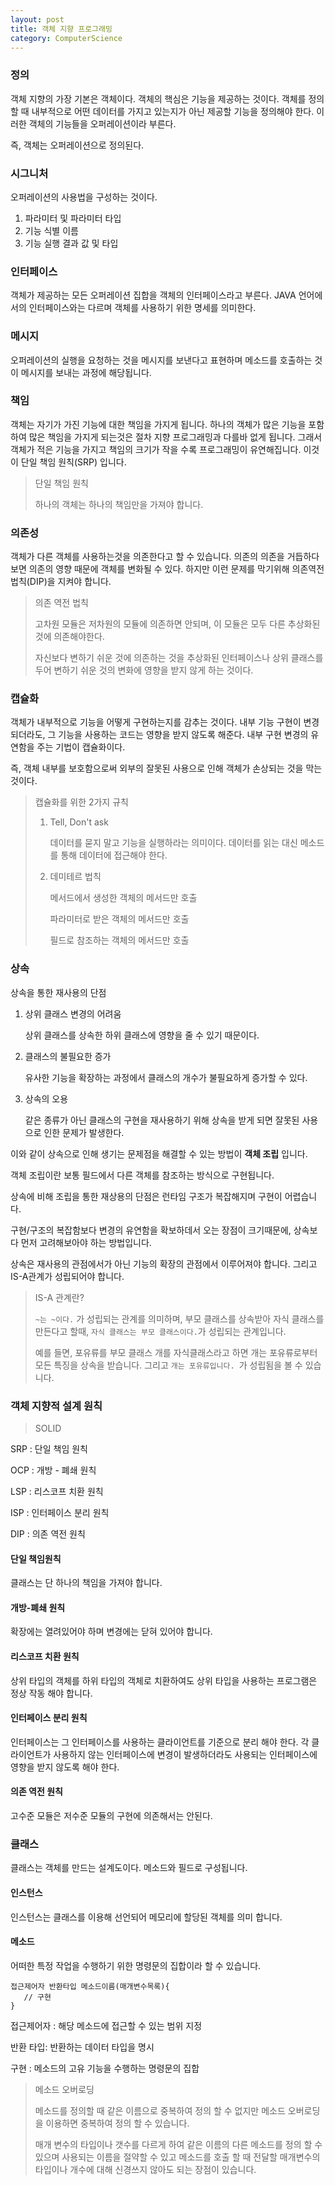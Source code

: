 ```yaml
---
layout: post
title: 객체 지향 프로그래밍
category: ComputerScience
---
```

### 정의

객체 지향의 가장 기본은 객체이다. 객체의 핵심은 기능을 제공하는 것이다. 객체를 정의할 때 내부적으로  어떤 데이터를 가지고 있는지가 아닌 제공할 기능을 정의해야 한다. 이러한 객체의 기능들을 오퍼레이션이라 부른다.

즉, 객체는 오퍼레이션으로 정의된다.

### 시그니처

오퍼레이션의 사용법을 구성하는 것이다.

1. 파라미터 및 파라미터 타입
2. 기능 식별 이름
3. 기능 실행 결과 값 및 타입

### 인터페이스

객체가 제공하는 모든 오퍼레이션 집합을 객체의 인터페이스라고 부른다. JAVA 언어에서의 인터페이스와는 다르며 객체를 사용하기 위한 명세를 의미한다.

### 메시지

오퍼레이션의 실행을 요청하는 것을 메시지를 보낸다고 표현하며 메소드를 호출하는 것이 메시지를 보내는 과정에 해당됩니다.

### 책임

객체는 자기가 가진 기능에 대한 책임을 가지게 됩니다. 하나의 객체가 많은 기능을 포함하여 많은 책임을 가지게 되는것은 절차 지향 프로그래밍과 다를바 없게 됩니다. 그래서 객체가 적은 기능을 가지고 책임의 크기가 작을 수록 프로그래밍이 유연해집니다. 이것이 단일 책임 원칙(SRP) 입니다.

> 단일 책임 원칙
>
> 하나의 객체는 하나의 책임만을 가져야 합니다.

### 의존성

객체가 다른 객체를 사용하는것을 의존한다고 할 수 있습니다. 의존의 의존을 거듭하다 보면 의존의 영향 때문에 객체를 변화될 수 있다. 하지만 이런 문제를 막기위해 의존역전 법칙(DIP)을 지켜야 합니다.

> 의존 역전 법칙
>
> 고차원 모듈은 저차원의 모듈에 의존하면 안되며, 이 모듈은 모두 다른 추상화된 것에 의존해야한다.
>
> 자신보다 변하기 쉬운 것에 의존하는 것을 추상화된 인터페이스나 상위 클래스를 두어 변하기 쉬운 것의 변화에 영향을 받지 않게 하는 것이다.

 ### 캡슐화

객체가 내부적으로 기능을 어떻게 구현하는지를 감추는 것이다. 내부 기능 구현이 변경 되더라도, 그 기능을 사용하는 코드는 영향을 받지 않도록 해준다. 내부 구현 변경의 유연함을 주는 기법이 캡슐화이다.

즉, 객체 내부를 보호함으로써 외부의 잘못된 사용으로 인해 객체가 손상되는 것을 막는 것이다.

> 캡슐화를 위한 2가지 규칙
>
> 1. Tell, Don't ask
>
>    데이터를 묻지 말고 기능을 실행하라는 의미이다. 데이터를 읽는 대신 메소드를 통해 데이터에 접근해야 한다.
>
> 2. 데미테르 법칙
>
>    메서드에서 생성한 객체의 메서드만 호출
>
>    파라미터로 받은 객체의 메서드만 호출
>
>    필드로 참조하는 객체의 메서드만 호출

### 상속

상속을 통한 재사용의 단점

1. 상위 클래스 변경의 어려움

   상위 클래스를 상속한 하위 클래스에 영향을 줄 수 있기 때문이다.

2. 클래스의 불필요한 증가

   유사한 기능을 확장하는 과정에서 클래스의 개수가 불필요하게 증가할 수 있다.

3. 상속의 오용

   같은 종류가 아닌 클래스의 구현을 재사용하기 위해 상속을 받게 되면 잘못된 사용으로 인한 문제가 발생한다.

이와 같이 상속으로 인해 생기는 문제점을 해결할 수 있는 방법이 **객체 조립** 입니다.

객체 조립이란 보통 필드에서 다른 객체를 참조하는 방식으로 구현됩니다.

상속에 비해 조립을 통한 재상용의 단점은 런타임 구조가 복잡해지며 구현이 어렵습니다.

구현/구조의 복잡함보다 변경의 유연함을 확보하데서 오는 장점이 크기때문에, 상속보다 먼저 고려해보아야 하는 방법입니다.

상속은 재사용의 관점에서가 아닌 기능의 확장의 관점에서 이루어져야 합니다. 그리고 IS-A관계가 성립되어야 합니다.

> IS-A 관계란?
>
> `~는 ~이다.` 가 성립되는 관계를 의미하며, 부모 클래스를 상속받아 자식 클래스를 만든다고 할때, `자식 클래스는 부모 클래스이다.`가 성립되는 관계입니다.
>
> 예를 들면, 포유류를 부모 클래스 개를 자식클래스라고 하면 개는 포유류로부터 모든 특징을 상속을 받습니다. 그리고 `개는 포유류입니다. `가 성립됨을 볼 수 있습니다.

### 객체 지향적 설계 원칙

> SOLID

SRP : 단일 책임 원칙

OCP : 개방 - 폐쇄 원칙

LSP : 리스코프 치환 원칙

ISP : 인터페이스 분리 원칙

DIP : 의존 역전 원칙

#### 단일 책임원칙

클래스는 단 하나의 책임을 가져야 합니다.

#### 개방-폐쇄 원칙

확장에는 열려있어야 하며 변경에는 닫혀 있어야 합니다.

#### 리스코프 치환 원칙

상위 타입의 객체를 하위 타입의 객체로 치환하여도 상위 타입을 사용하는 프로그램은 정상 작동 해야 합니다.

#### 인터페이스 분리 원칙

인터페이스는 그 인터페이스를 사용하는 클라이언트를 기준으로 분리 해야 한다. 각 클라이언트가 사용하지 않는 인터페이스에 변경이 발생하더라도 사용되는 인터페이스에 영향을 받지 않도록 해야 한다.

#### 의존 역전 원칙

고수준 모듈은 저수준 모듈의 구현에 의존해서는 안된다.



### 클래스

클래스는 객체를 만드는 설계도이다. 메소드와 필드로 구성됩니다.

#### 인스턴스

인스턴스는 클래스를 이용해 선언되어 메모리에 할당된 객체를 의미 합니다.

#### 메소드

어떠한 특정 작업을 수행하기 위한 명령문의 집합이라 할 수 있습니다.

```
접근제어자 반환타입 메소드이름(매개변수목록){
   // 구현
}
```

접근제어자 : 해당 메소드에 접근할 수 있는 범위 지정

반환 타입: 반환하는 데이터 타입을 명시

구현 : 메소드의 고유 기능을 수행하는 명령문의 집합

> 메소드 오버로딩
>
> 메소드를 정의할 때 같은 이름으로 중복하여 정의 할 수 없지만 메소드 오버로딩을 이용하면 중복하여 정의 할 수 있습니다.
>
> 매개 변수의 타입이나 갯수를 다르게 하여 같은 이름의 다른 메소드를 정의 할 수 있으며 사용되는 이름을 절약할 수 있고 메소드를 호출 할 때 전달할 매개변수의 타입이나 개수에 대해 신경쓰지 않아도 되는 장점이 있습니다.


